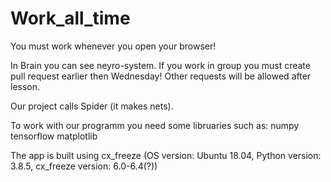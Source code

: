 # Work_all_time
You must work whenever you open your browser!

In Brain you can see neyro-system.
If you work in group you must create pull request earlier then Wednesday! Other requests will be allowed after lesson.

Our project calls Spider (it makes nets).

To work with our programm you need some libruaries such as:
numpy
tensorflow
matplotlib

The app is built using cx_freeze
(OS version: Ubuntu 18.04, Python version: 3.8.5, cx_freeze version: 6.0-6.4(?))


